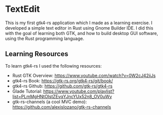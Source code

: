 # TextEdit

This is my first gtk4-rs application which I made as a learning exercise.
I developed a simple text editor in Rust using Gnome Builder IDE.
I did this with the goal of learning both GTK, and how to build desktop
GUI software, using the Rust programming language.

## Learning Resources

To learn gtk4-rs I used the following resources:

- Rust GTK Overview: https://www.youtube.com/watch?v=0W2cJ42iiJs
- gtk4-rs Book: https://gtk-rs.org/gtk4-rs/git/book/
- gtk4-rs Github: https://github.com/gtk-rs/gtk4-rs
- Glade Tutorial: https://www.youtube.com/playlist?list=PLmMgHNtOIstZEvqYJncYUx52n8_OV0uWy
- gtk-rs-channels (a cool MVC demo): https://github.com/alexislozano/gtk-rs-channels
